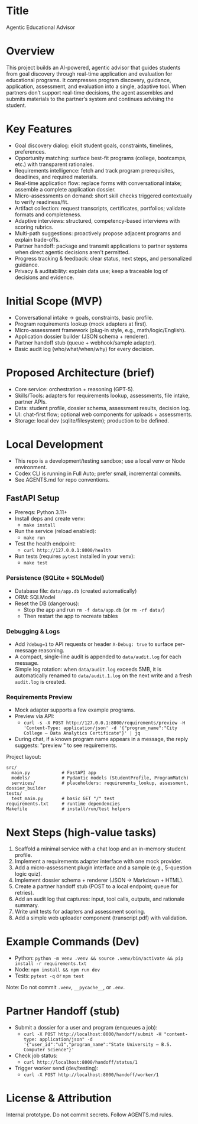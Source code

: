 # Title
Agentic Educational Advisor

# Overview
This project builds an AI-powered, agentic advisor that guides students from goal discovery through real-time application and evaluation for educational programs. It compresses program discovery, guidance, application, assessment, and evaluation into a single, adaptive tool. When partners don’t support real-time decisions, the agent assembles and submits materials to the partner’s system and continues advising the student.

# Key Features
- Goal discovery dialog: elicit student goals, constraints, timelines, preferences.
- Opportunity matching: surface best-fit programs (college, bootcamps, etc.) with transparent rationales.
- Requirements intelligence: fetch and track program prerequisites, deadlines, and required materials.
- Real-time application flow: replace forms with conversational intake; assemble a complete application dossier.
- Micro-assessments on demand: short skill checks triggered contextually to verify readiness/fit.
- Artifact collection: request transcripts, certificates, portfolios; validate formats and completeness.
- Adaptive interviews: structured, competency-based interviews with scoring rubrics.
- Multi-path suggestions: proactively propose adjacent programs and explain trade-offs.
- Partner handoff: package and transmit applications to partner systems when direct agentic decisions aren’t permitted.
- Progress tracking & feedback: clear status, next steps, and personalized guidance.
- Privacy & auditability: explain data use; keep a traceable log of decisions and evidence.

# Initial Scope (MVP)
- Conversational intake → goals, constraints, basic profile.
- Program requirements lookup (mock adapters at first).
- Micro-assessment framework (plug-in style, e.g., math/logic/English).
- Application dossier builder (JSON schema + renderer).
- Partner handoff stub (queue + webhook/sample adapter).
- Basic audit log (who/what/when/why) for every decision.

# Proposed Architecture (brief)
- Core service: orchestration + reasoning (GPT-5).
- Skills/Tools: adapters for requirements lookup, assessments, file intake, partner APIs.
- Data: student profile, dossier schema, assessment results, decision log.
- UI: chat-first flow; optional web components for uploads + assessments.
- Storage: local dev (sqlite/filesystem); production to be defined.

# Local Development
- This repo is a development/testing sandbox; use a local venv or Node environment.
- Codex CLI is running in Full Auto; prefer small, incremental commits.
- See AGENTS.md for repo conventions.

## FastAPI Setup
- Prereqs: Python 3.11+
- Install deps and create venv:
  - `make install`
- Run the service (reload enabled):
  - `make run`
- Test the health endpoint:
  - `curl http://127.0.0.1:8000/health`
- Run tests (requires `pytest` installed in your venv):
  - `make test`

### Persistence (SQLite + SQLModel)
- Database file: `data/app.db` (created automatically)
- ORM: SQLModel
- Reset the DB (dangerous):
  - Stop the app and run `rm -f data/app.db` (or `rm -rf data/`)
  - Then restart the app to recreate tables

### Debugging & Logs
- Add `?debug=1` to API requests or header `X-Debug: true` to surface per-message reasoning.
- A compact, single-line audit is appended to `data/audit.log` for each message.
- Simple log rotation: when `data/audit.log` exceeds 5MB, it is automatically
  renamed to `data/audit.1.log` on the next write and a fresh `audit.log` is
  created.

### Requirements Preview
- Mock adapter supports a few example programs.
- Preview via API:
  - `curl -s -X POST http://127.0.0.1:8000/requirements/preview -H 'Content-Type: application/json' -d '{"program_name":"City College — Data Analytics Certificate"}' | jq`
- During chat, if a known program name appears in a message, the reply suggests: "preview <name>" to see requirements.

Project layout:

```
src/
  main.py            # FastAPI app
  models/            # Pydantic models (StudentProfile, ProgramMatch)
  services/          # placeholders: requirements_lookup, assessment, dossier_builder
tests/
  test_main.py       # basic GET "/" test
requirements.txt     # runtime dependencies
Makefile             # install/run/test helpers
```

# Next Steps (high-value tasks)
1) Scaffold a minimal service with a chat loop and an in-memory student profile.
2) Implement a requirements adapter interface with one mock provider.
3) Add a micro-assessment plugin interface and a sample (e.g., 5-question logic quiz).
4) Implement dossier schema + renderer (JSON → Markdown + HTML).
5) Create a partner handoff stub (POST to a local endpoint; queue for retries).
6) Add an audit log that captures: input, tool calls, outputs, and rationale summary.
7) Write unit tests for adapters and assessment scoring.
8) Add a simple web uploader component (transcript.pdf) with validation.

# Example Commands (Dev)
- Python: `python -m venv .venv && source .venv/bin/activate && pip install -r requirements.txt`
- Node: `npm install && npm run dev`
- Tests: `pytest -q` or `npm test`

Note: Do not commit `.venv`, `__pycache__`, or `.env`.

# Partner Handoff (stub)
- Submit a dossier for a user and program (enqueues a job):
  - `curl -X POST http://localhost:8000/handoff/submit -H "content-type: application/json" -d '{"user_id":"u1","program_name":"State University — B.S. Computer Science"}'`
- Check job status:
  - `curl http://localhost:8000/handoff/status/1`
- Trigger worker send (dev/testing):
  - `curl -X POST http://localhost:8000/handoff/worker/1`

# License & Attribution
Internal prototype. Do not commit secrets. Follow AGENTS.md rules.
